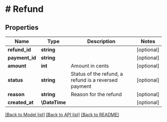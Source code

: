 # # Refund

## Properties

Name | Type | Description | Notes
------------ | ------------- | ------------- | -------------
**refund_id** | **string** |  | [optional]
**payment_id** | **string** |  | [optional]
**amount** | **int** | Amount in cents | [optional]
**status** | **string** | Status of the refund, a refund is a reversed payment | [optional]
**reason** | **string** | Reason for the refund | [optional]
**created_at** | **\DateTime** |  | [optional]

[[Back to Model list]](../../README.md#models) [[Back to API list]](../../README.md#endpoints) [[Back to README]](../../README.md)
